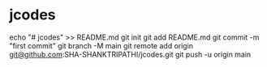 # jcodes
echo "# jcodes" >> README.md
git init
git add README.md
git commit -m "first commit"
git branch -M main
git remote add origin git@github.com:SHA-SHANKTRIPATHI/jcodes.git
git push -u origin main
